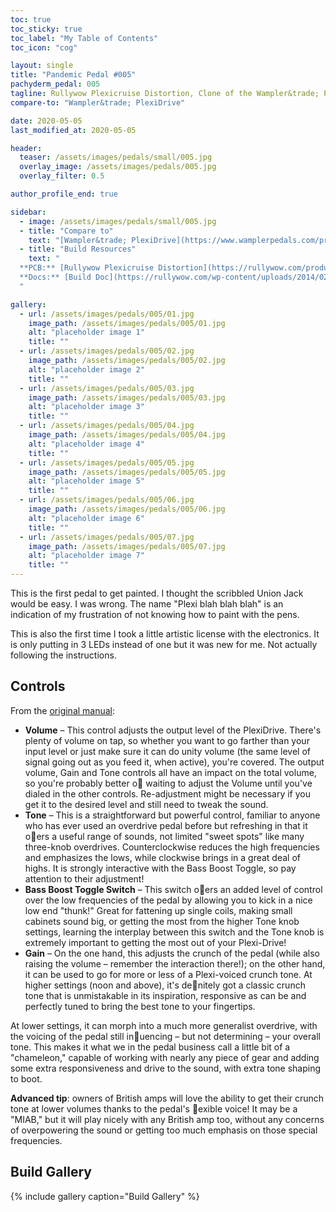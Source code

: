 ```yaml
---
toc: true
toc_sticky: true
toc_label: "My Table of Contents"
toc_icon: "cog"

layout: single
title: "Pandemic Pedal #005"
pachyderm_pedal: 005
tagline: Rullywow Plexicruise Distortion, Clone of the Wampler&trade; PlexiDrive<br>"Plexi, plexi, bend don't shatter. Once you're broken, shape won't matter." - Jack Johnson
compare-to: "Wampler&trade; PlexiDrive"

date: 2020-05-05
last_modified_at: 2020-05-05

header:
  teaser: /assets/images/pedals/small/005.jpg
  overlay_image: /assets/images/pedals/005.jpg
  overlay_filter: 0.5

author_profile_end: true

sidebar:
  - image: /assets/images/pedals/small/005.jpg
  - title: "Compare to"
    text: "[Wampler&trade; PlexiDrive](https://www.wamplerpedals.com/products/distortion-overdrive/plexi-drive-mini/)"
  - title: "Build Resources"
    text: "
  **PCB:** [Rullywow Plexicruise Distortion](https://rullywow.com/product/plexicruise-distortion-plexidrive-clone-pcb/)<br>
  **Docs:** [Build Doc](https://rullywow.com/wp-content/uploads/2014/02/Plexicruise-v1.1-build-doc-FINAL.pdf)
  "

gallery:
  - url: /assets/images/pedals/005/01.jpg
    image_path: /assets/images/pedals/005/01.jpg
    alt: "placeholder image 1"
    title: ""
  - url: /assets/images/pedals/005/02.jpg
    image_path: /assets/images/pedals/005/02.jpg
    alt: "placeholder image 2"
    title: ""
  - url: /assets/images/pedals/005/03.jpg
    image_path: /assets/images/pedals/005/03.jpg
    alt: "placeholder image 3"
    title: ""
  - url: /assets/images/pedals/005/04.jpg
    image_path: /assets/images/pedals/005/04.jpg
    alt: "placeholder image 4"
    title: ""
  - url: /assets/images/pedals/005/05.jpg
    image_path: /assets/images/pedals/005/05.jpg
    alt: "placeholder image 5"
    title: ""
  - url: /assets/images/pedals/005/06.jpg
    image_path: /assets/images/pedals/005/06.jpg
    alt: "placeholder image 6"
    title: ""
  - url: /assets/images/pedals/005/07.jpg
    image_path: /assets/images/pedals/005/07.jpg
    alt: "placeholder image 7"
    title: ""
---
```


This is the first pedal to get painted. I thought the scribbled Union Jack would be easy. I was wrong. The name \"Plexi blah blah blah\" is an indication of my frustration of not knowing how to paint with the pens.

This is also the first time I took a little artistic license with the electronics. It is only putting in 3 LEDs instead of one but it was new for me. Not actually following the instructions.

## Controls

From the [original manual](https://www.wamplerpedals.com/wp-content/uploads/2019/11/Plexidrive.pdf):

* **Volume** – This control adjusts the output level of the PlexiDrive. There's plenty of volume on tap, so whether you want to go farther than your input level or just make sure it can do unity volume (the same level of signal going out as you feed it, when active), you're covered. The output volume, Gain and Tone controls all have an impact on the total volume, so you're probably better o waiting to adjust the Volume until you've dialed in the other controls. Re-adjustment might be necessary if you get it to the desired level and still need to tweak the sound.
* **Tone** – This is a straightforward but powerful control, familiar to anyone who has ever used an overdrive pedal before but refreshing in that it oers a useful range of sounds, not limited "sweet spots" like many three-knob overdrives. Counterclockwise reduces the high frequencies and emphasizes the lows, while clockwise brings in a great deal of highs. It is strongly interactive with the Bass Boost Toggle, so pay attention to their adjustment!
* **Bass Boost Toggle Switch** – This switch oers an added level of control over the low frequencies of the pedal by allowing you to kick in a nice low end "thunk!" Great for fattening up single coils, making small cabinets sound big, or getting the most from the higher Tone knob settings, learning the interplay between this switch and the Tone knob is extremely important to getting the most out of your Plexi-Drive!
* **Gain** – On the one hand, this adjusts the crunch of the pedal (while also raising the volume – remember the interaction there!); on the other hand, it can be used to go for more or less of a Plexi-voiced crunch tone. At higher settings (noon and above), it's denitely got a classic crunch tone that is unmistakable in its inspiration, responsive as can be and perfectly tuned to bring the best tone to your fingertips. 

At lower settings, it can morph into a much more generalist overdrive, with the voicing of the pedal still inuencing – but not determining – your overall tone. This makes it what we in the pedal business call a little bit of a "chameleon," capable of working with nearly any piece of gear and adding some extra responsiveness and drive to the sound, with extra tone shaping to boot.

**Advanced tip**: owners of British amps will love the ability to get their crunch tone at lower volumes thanks to the pedal's exible voice! It may be a "MIAB," but it will play nicely with any British amp too, without any concerns of overpowering the sound or getting too much emphasis on those special frequencies.

## Build Gallery

{% include gallery caption="Build Gallery" %}